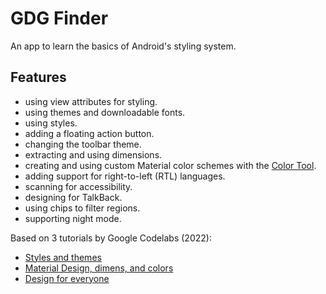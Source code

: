 # GDG Finder

An app to learn the basics of Android's styling system.

<!-- <p align="center">
<img src="screenshot.png" style="width:528px;max-width: 100%;">
</p> -->

## Features

- using view attributes for styling.
- using themes and downloadable fonts.
- using styles.
- adding a floating action button.
- changing the toolbar theme.
- extracting and using dimensions.
- creating and using custom Material color schemes with the [Color Tool](https://material.io/tools/color/).
- adding support for right-to-left (RTL) languages.
- scanning for accessibility.
- designing for TalkBack.
- using chips to filter regions.
- supporting night mode.

Based on 3 tutorials by Google Codelabs (2022):

- [Styles and themes](https://codelabs.developers.google.com/codelabs/kotlin-android-training-styles-and-themes/#0)
- [Material Design, dimens, and colors](https://developer.android.com/codelabs/kotlin-android-training-material-design-dimens-colors#0)
- [Design for everyone](https://codelabs.developers.google.com/codelabs/kotlin-android-training-design-for-everyone/#0)
